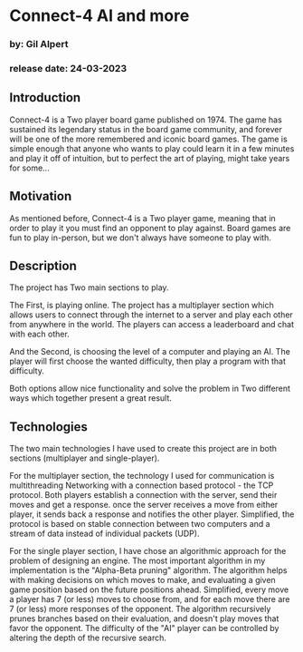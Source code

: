 # Connect-4 AI and more
### by: Gil Alpert
### release date: 24-03-2023

## Introduction
Connect-4 is a Two player board game published on 1974.
The game has sustained its legendary status in the board game community, 
and forever will be one of the more remembered and iconic board games.
The game is simple enough that anyone who wants to play could learn it
in a few minutes and play it off of intuition,
but to perfect the art of playing, might take years for some...

## Motivation
As mentioned before, Connect-4 is a Two player game,
meaning that in order to play it you must find an opponent to play against.
Board games are fun to play in-person, but we don't always have someone to play with.

## Description
The project has Two main sections to play.

The First, is playing online. The project has a multiplayer section which allows
users to connect through the internet to a server and play each other from
anywhere in the world. The players can access a leaderboard and chat with each other.

And the Second, is choosing the level of a computer and playing an AI.
The player will first choose the wanted difficulty, then play a program with that difficulty.

Both options allow nice functionality and solve the problem in Two different ways which together present a great result.

## Technologies
The two main technologies I have used to create this project are in both sections
(multiplayer and single-player).

For the multiplayer section, the technology I used for
communication is multithreading Networking with a connection based protocol - the TCP protocol.
Both players establish a connection with the server, send their moves and get a response.
once the server receives a move from either player, it sends back a response and notifies
the other player. Simplified, the protocol is based on stable connection between two computers
and a stream of data instead of individual packets (UDP).

For the single player section, I have chose an algorithmic approach for the problem of
designing an engine. The most important algorithm in my implementation is the "Alpha-Beta pruning"
algorithm. The algorithm helps with making decisions on which moves to make, and evaluating
a given game position based on the future positions ahead. Simplified,
every move a player has 7 (or less) moves to choose from, and for each move there are 7 (or less)
more responses of the opponent. The algorithm recursively prunes branches based on their
evaluation, and doesn't play moves that favor the opponent.
The difficulty of the "AI" player can be controlled by altering the depth of the recursive search.
